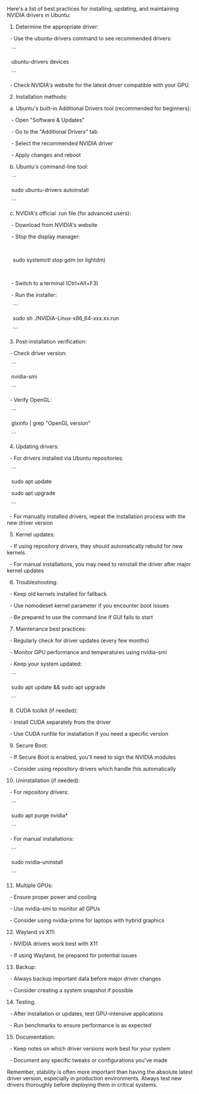 Here's a list of best practices for installing, updating, and maintaining NVIDIA drivers in Ubuntu:

  

1. Determine the appropriate driver:

  - Use the ubuntu-drivers command to see recommended drivers:

   ```

   ubuntu-drivers devices

   ```

  - Check NVIDIA's website for the latest driver compatible with your GPU.

  

2. Installation methods:

  a. Ubuntu's built-in Additional Drivers tool (recommended for beginners):

   - Open "Software & Updates"

   - Go to the "Additional Drivers" tab

   - Select the recommended NVIDIA driver

   - Apply changes and reboot

  

  b. Ubuntu's command-line tool:

   ```

   sudo ubuntu-drivers autoinstall

   ```

  

  c. NVIDIA's official .run file (for advanced users):

   - Download from NVIDIA's website

   - Stop the display manager: 

    

    sudo systemctl stop gdm (or lightdm)

    

   - Switch to a terminal (Ctrl+Alt+F3)

   - Run the installer:

    ```

    sudo sh ./NVIDIA-Linux-x86_64-xxx.xx.run

    ```

  

3. Post-installation verification:

  - Check driver version:

   ```

   nvidia-smi

   ```

  - Verify OpenGL:

   ```

   glxinfo | grep "OpenGL version"

   ```

  

4. Updating drivers:

  - For drivers installed via Ubuntu repositories:

   ```

   sudo apt update

   sudo apt upgrade

   ```

  - For manually installed drivers, repeat the installation process with the new driver version

  

5. Kernel updates:

  - If using repository drivers, they should automatically rebuild for new kernels

  - For manual installations, you may need to reinstall the driver after major kernel updates

  

6. Troubleshooting:

  - Keep old kernels installed for fallback

  - Use nomodeset kernel parameter if you encounter boot issues

  - Be prepared to use the command line if GUI fails to start

  

7. Maintenance best practices:

  - Regularly check for driver updates (every few months)

  - Monitor GPU performance and temperatures using nvidia-smi

  - Keep your system updated:

   ```

   sudo apt update && sudo apt upgrade

   ```

  

8. CUDA toolkit (if needed):

  - Install CUDA separately from the driver

  - Use CUDA runfile for installation if you need a specific version

  

9. Secure Boot:

  - If Secure Boot is enabled, you'll need to sign the NVIDIA modules

  - Consider using repository drivers which handle this automatically

  

10. Uninstallation (if needed):

  - For repository drivers:

   ```

   sudo apt purge nvidia*

   ```

  - For manual installations:

   ```

   sudo nvidia-uninstall

   ```

  

11. Multiple GPUs:

  - Ensure proper power and cooling

  - Use nvidia-smi to monitor all GPUs

  - Consider using nvidia-prime for laptops with hybrid graphics

  

12. Wayland vs X11:

  - NVIDIA drivers work best with X11

  - If using Wayland, be prepared for potential issues

  

13. Backup:

  - Always backup important data before major driver changes

  - Consider creating a system snapshot if possible

  

14. Testing:

  - After installation or updates, test GPU-intensive applications

  - Run benchmarks to ensure performance is as expected

  

15. Documentation:

  - Keep notes on which driver versions work best for your system

  - Document any specific tweaks or configurations you've made

  

Remember, stability is often more important than having the absolute latest driver version, especially in production environments. Always test new drivers thoroughly before deploying them in critical systems.